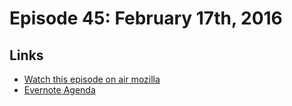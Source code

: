 # Episode 45: February 17th, 2016

## Links
* [Watch this episode on air mozilla](https://air.mozilla.org/the-joy-of-coding-episode-45/)
* [Evernote Agenda](https://www.evernote.com/l/AbKM9FVs9B5MZ5HFjjZ1Wxav2bKiaGj8TPo)
